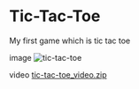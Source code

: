 # Tic-Tac-Toe
My first game which is tic tac toe

image
![tic-tac-toe](https://user-images.githubusercontent.com/69757882/90984492-f2388e00-e592-11ea-85c4-2058f0ba9603.jpeg)

video
[tic-tac-toe_video.zip](https://github.com/Harshit-Tiwari-code/Tic-Tac-Toe/files/5114455/tic-tac-toe_video.zip)
